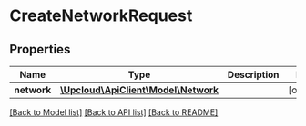 # CreateNetworkRequest

## Properties
Name | Type | Description | Notes
------------ | ------------- | ------------- | -------------
**network** | [**\Upcloud\ApiClient\Model\Network**](Network.md) |  | [optional] 

[[Back to Model list]](../../README.md#documentation-of-the-models) [[Back to API list]](../../README.md#documentation) [[Back to README]](../../README.md)


